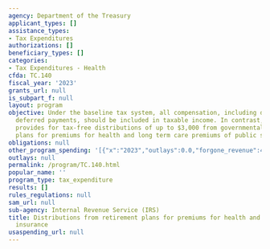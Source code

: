 ```yaml
---
agency: Department of the Treasury
applicant_types: []
assistance_types:
- Tax Expenditures
authorizations: []
beneficiary_types: []
categories:
- Tax Expenditures - Health
cfda: TC.140
fiscal_year: '2023'
grants_url: null
is_subpart_f: null
layout: program
objective: Under the baseline tax system, all compensation, including dedicated and
  deferred payments, should be included in taxable income. In contrast, the Tax Code
  provides for tax-free distributions of up to $3,000 from governmental retirement
  plans for premiums for health and long term care premiums of public safety officers.
obligations: null
other_program_spending: '[{"x":"2023","outlays":0.0,"forgone_revenue":470000000.0},{"x":"2024","outlays":0.0,"forgone_revenue":490000000.0},{"x":"2025","outlays":0.0,"forgone_revenue":500000000.0}]'
outlays: null
permalink: /program/TC.140.html
popular_name: ''
program_type: tax_expenditure
results: []
rules_regulations: null
sam_url: null
sub-agency: Internal Revenue Service (IRS)
title: Distributions from retirement plans for premiums for health and long-term care
  insurance
usaspending_url: null
---
```

